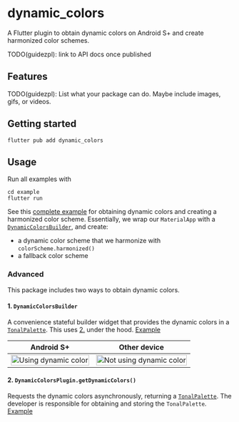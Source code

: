 # dynamic_colors

A Flutter plugin to obtain dynamic colors on Android S+ and create harmonized
color schemes.

TODO(guidezpl): link to API docs once published

## Features

TODO(guidezpl): List what your package can do. Maybe include images, gifs, or videos.

## Getting started

`flutter pub add dynamic_colors`

## Usage

Run all examples with
```
cd example
flutter run
```

See this [complete example] for obtaining dynamic colors and creating 
a harmonized color scheme. Essentially, we wrap our `MaterialApp` with a 
[`DynamicColorsBuilder`](#1-dynamiccolorsbuilder), and create:
- a dynamic color scheme that we harmonize with `colorScheme.harmonized()`
- a fallback color scheme

### Advanced
This package includes two ways to obtain dynamic colors.

#### 1. `DynamicColorsBuilder`
A convenience stateful builder widget that provides the dynamic colors
in a [`TonalPalette`][TonalPalette]. This uses
[2.](#2-dynamiccolorsplugingetdynamiccolors) under the hood.
[Example][DynamicColorsBuilder example]

Android S+ | Other device
   --- | ---
<img width="100%" alt="Using dynamic color" src="https://user-images.githubusercontent.com/6655696/131468852-9e79837d-4109-40b8-82d7-3ef5fe8c225e.png" /> | <img width="100%" alt="Not using dynamic color" src="https://user-images.githubusercontent.com/6655696/131468869-180c0cad-80d5-4e5a-8f2a-6518c525b0a7.png" />

#### 2. `DynamicColorsPlugin.getDynamicColors()`
Requests the dynamic colors asynchronously, returning a
[`TonalPalette`][TonalPalette]. The developer is responsible for
obtaining and storing the `TonalPalette`.
[Example][DynamicColorsPlugin.getDynamicColors example]


[TonalPalette]: https://github.com/material-foundation/material-dynamic-color-flutter/tree/main/lib/tonal_palette.dart
[complete example]: https://github.com/material-foundation/material-dynamic-color-flutter/tree/main/example/lib/complete_example.dart
[DynamicColorsBuilder example]: https://github.com/material-foundation/material-dynamic-color-flutter/tree/main/example/lib/dynamic_colors_builder_example.dart
[DynamicColorsPlugin.getDynamicColors example]: https://github.com/material-foundation/material-dynamic-color-flutter/tree/main/example/lib/get_dynamic_colors_example.dart
